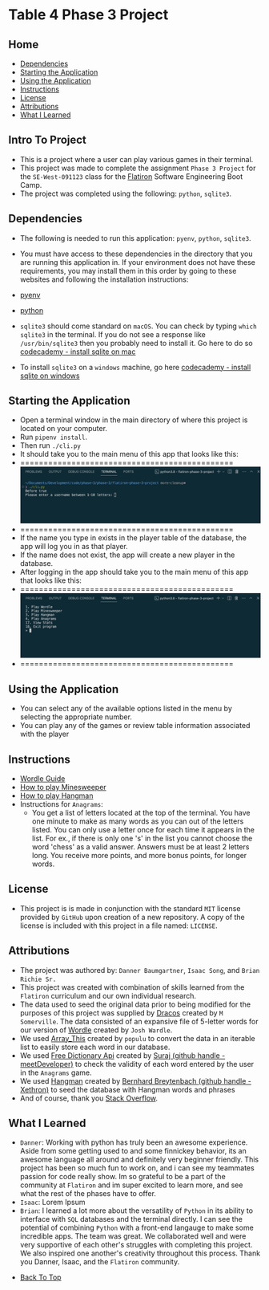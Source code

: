 # Table 4 Phase 3 Project


## Home

* [Dependencies](#dependencies)
* [Starting the Application](#starting-the-application)
* [Using the Application](#using-the-application)
* [Instructions](#instructions)
* [License](#license)
* [Attributions](#attributions)
* [What I Learned](#what-i-learned)


## Intro To Project

- This is a project where a user can play various games in their terminal.
- This project was made to complete the assignment `Phase 3 Project` for the `SE-West-091123` class for the [Flatiron](https://flatironschool.com/) Software Engineering Boot Camp.
- The project was completed using the following: `python`, `sqlite3`.


## Dependencies

- The following is needed to run this application: `pyenv`, `python`, `sqlite3`.

- You must have access to these dependencies in the directory that you are running this application in. If your environment does not have these requirements, you may install them in this order by going to these websites and following the installation instructions:

- [pyenv](https://realpython.com/intro-to-pyenv/#installing-pyenv)

- [python](https://www.python.org/)

- `sqlite3` should come standard on `macOS`. You can check by typing `which sqlite3` in the terminal. If you do not see a response like `/usr/bin/sqlite3` then you probably need to install it. Go here to do so [codecademy - install sqlite on mac](https://www.codecademy.com/resources/videos/setting-up/how-to-install-sqlite-on-mac)

- To install `sqlite3` on a `windows` machine, go here [codecademy - install sqlite on windows](https://www.codecademy.com/resources/videos/setting-up/how-to-install-sqlite-on-windows)


## Starting the Application

- Open a terminal window in the main directory of where this project is located on your computer.
- Run `pipenv install`.
- Then run `./cli.py`
- It should take you to the main menu of this app that looks like this:
- ==============================================
    ![Login page of app.](./images/login.png "Login Page")
- ==============================================
- If the name you type in exists in the player table of the database, the app will log you in as that player.
- If the name does not exist, the app will create a new player in the database.
- After logging in the app should take you to the main menu of this app that looks like this:
- ==============================================
    ![Home page of app.](./images/menu.png "Home Page")
- ==============================================


## Using the Application

- You can select any of the available options listed in the menu by selecting the appropriate number.
- You can play any of the games or review table information associated with the player


## Instructions

- [Wordle Guide](https://www.ign.com/wikis/wordle/Wordle_Beginner%E2%80%99s_Guide_and_Tips)
- [How to play Minesweeper](https://www.howtogeek.com/how-to-play-minesweeper/)
- [How to play Hangman](https://www.wikihow.com/Play-Hangman)
- Instructions for `Anagrams`:
    - You get a list of letters located at the top of the terminal. You have one minute to make as many words as you can out of the letters listed. You can only use a letter once for each time it appears in the list. For ex., if there is only one 's' in the list you cannot choose the word 'chess' as a valid answer. Answers must be at least 2 letters long. You receive more points, and more bonus points, for longer words.


## License

- This project is is made in conjunction with the standard `MIT` license provided by `GitHub` upon creation of a new repository. A copy of the license is included with this project in a file named: `LICENSE`.


## Attributions

- The project was authored by: `Danner Baumgartner`, `Isaac Song`, and `Brian Richie Sr.`
- This project was created with combination of skills learned from the `Flatiron` curriculum and our own individual research.
- The data used to seed the original data prior to being modified for the purposes of this project was supplied by [Dracos](https://gist.github.com/dracos/dd0668f281e685bad51479e5acaadb93) created by `M Somerville`. The data consisted of an expansive file of 5-letter words for our version of [Wordle](https://en.wikipedia.org/wiki/Wordle) created by `Josh Wardle`.
- We used [Array_This](https://arraythis.com/) created by `populu` to convert the data in an iterable list to easily store each word in our database.
- We used [Free Dictionary Api](https://dictionaryapi.dev/) created by [Suraj (github handle - meetDeveloper)](https://github.com/meetDeveloper) to check the validity of each word entered by the user in the `Anagrams` game.
- We used [Hangman](https://github.com/Xethron/Hangman/blob/master/words.txt) created by [Bernhard Breytenbach (github handle - Xethron)](https://github.com/Xethron) to seed the database with Hangman words and phrases
- And of course, thank you [Stack Overflow](https://stackoverflow.com/).

## What I Learned

- `Danner`: Working with python has truly been an awesome experience. Aside from some getting used to and some finnickey behavior, its an awesome language all around and definitely very beginner friendly. This project has been so much fun to work on, and i can see my teammates passion for code really show. Im so grateful to be a part of the community at `Flatiron` and im super excited to learn more, and see what the rest of the phases have to offer.
- `Isaac`: Lorem Ipsum
- `Brian`: I learned a lot more about the versatility of `Python` in its ability to interface with `SQL` databases and the terminal directly. I can see the potential of combining `Python` with a front-end langauge to make some incredible apps. The team was great. We collaborated well and were very supportive of each other's struggles with completing this project. We also inspired one another's creativity throughout this process. Thank you Danner, Isaac, and the `Flatiron` community.


* [Back To Top](#table-4-phase-3-project)
